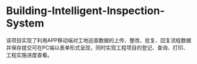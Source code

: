 # Building-Intelligent-Inspection-System
该项目实现了利用APP移动端对工地巡查数据的上传、整改、批复、回复流程数据并保存提交可在PC端以表单形式呈现，同时实现工程项目的登记、查询、打印、工程实施进度查看。
